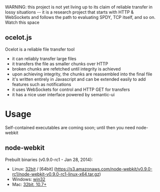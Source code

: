 WARNING: this project is not yet living up to its claim of reliable transfer in lossy situations -- it is a research project that starts with HTTP & WebSockets and follows the path to evaluating SPDY, TCP itself, and so on. Watch this space

## ocelot.js

Ocelot is a reliable file transfer tool

* it can reliably transfer large files
* it transfers the file as smaller chunks over HTTP
* broken chunks are refetched until integrity is achieved
* upon achieving integrity, the chunks are reassembled into the final
  file
* it's written entirely in Javascript and can be extended easily to add
  features such as notifications
* it uses WebSockets for control and HTTP GET for transfers
* it has a nice user interface powered by semantic-ui

# Usage

Self-contained executables are coming soon; until then you need
node-webkit

## node-webkit

Prebuilt binaries (v0.9.0-rc1 - Jan 28, 2014):

* Linux: [32bit](https://s3.amazonaws.com/node-webkit/v0.9.0-rc1/node-webkit-v0.9.0-rc1-linux-ia32.tar.gz) / [64bit] (https://s3.amazonaws.com/node-webkit/v0.9.0-rc1/node-webkit-v0.9.0-rc1-linux-x64.tar.gz)
* Windows: [win32](https://s3.amazonaws.com/node-webkit/v0.9.0-rc1/node-webkit-v0.9.0-rc1-win-ia32.zip)
* Mac: [32bit, 10.7+](https://s3.amazonaws.com/node-webkit/v0.9.0-rc1/node-webkit-v0.9.0-rc1-osx-ia32.zip)
